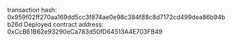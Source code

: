 transaction hash: 0x959f02ff270aa169dd5cc3f874ae0e98c384f88c8d7172cd499dea86b94bb26d
Deployed contract address: 0xCcB61B62e93290eCa783d50fD64513A4E703FB49